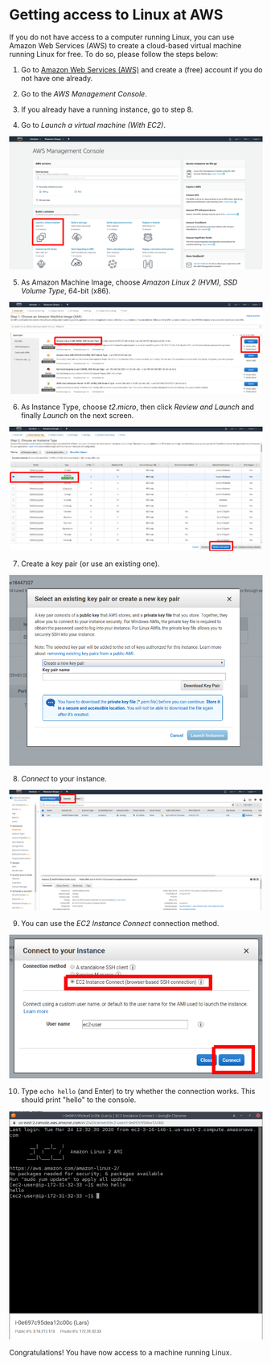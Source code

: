 # Getting access to Linux at AWS

If you do not have access to a computer running Linux, you can use Amazon Web Services (AWS) to create a cloud-based virtual machine running Linux for free.
To do so, please follow the steps below:

1. Go to [Amazon Web Services (AWS)](https://aws.amazon.com/) and create a (free) account if you do not have one already.

2. Go to the _AWS Management Console_.

3. If you already have a running instance, go to step 8.

4. Go to _Launch a virtual machine (With EC2)_.

  ![Launch a virtual machine](AWS_Management_Console.png)

5. As Amazon Machine Image, choose _Amazon Linux 2 (HVM), SSD Volume Type_, 64-bit (x86).

  ![Amazon Machine Image](AMI.png)

6. As Instance Type, choose _t2.micro_, then click _Review and Launch_ and finally _Launch_ on the next screen.

  ![Instance Type](Instance_Type.png)

7. Create a key pair (or use an existing one).

  ![Create a key pair](key_pair.png)

8. _Connect_ to your instance.

  ![Connect](connect.png)

9. You can use the _EC2 Instance Connect_ connection method.

  ![Choose connection method](connect2.png)

10. Type ``echo hello`` (and Enter) to try whether the connection works. This should print "hello" to the console.

  ![Trying the console](connect3.png)

Congratulations! You have now access to a machine running Linux.
